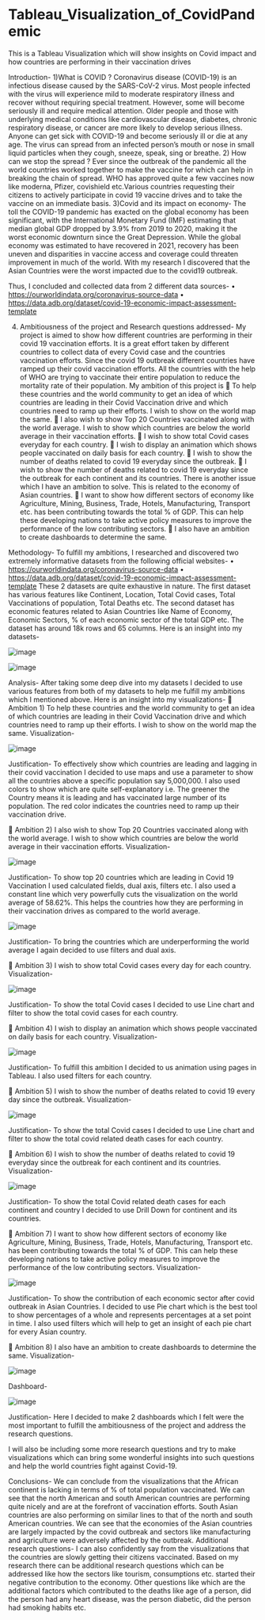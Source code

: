 # Tableau_Visualization_of_CovidPandemic
This is a Tableau Visualization which will show insights on Covid impact and how countries are performing in their vaccination drives

Introduction-
1)What is COVID ?
Coronavirus disease (COVID-19) is an infectious disease caused by the SARS-CoV-2 virus. Most people infected with the virus will experience mild to moderate respiratory illness and recover without requiring special treatment. However, some will become seriously ill and require medical attention. Older people and those with underlying medical conditions like cardiovascular disease, diabetes, chronic respiratory disease, or cancer are more likely to develop serious illness. Anyone can get sick with COVID-19 and become seriously ill or die at any age. The virus can spread from an infected person’s mouth or nose in small liquid particles when they cough, sneeze, speak, sing or breathe.
2) How can we stop the spread ?
Ever since the outbreak of the pandemic all the world countries worked together to make the vaccine for which can help in breaking the chain of spread. WHO has approved quite a few vaccines now like moderna, Pfizer, covishield etc.Various countries requesting their citizens to actively participate in covid 19 vaccine drives and to take the vaccine on an immediate basis.
3)Covid and its impact on economy-
The toll the COVID-19 pandemic has exacted on the global economy has been significant, with the International Monetary Fund (IMF) estimating that median global GDP dropped by 3.9% from 2019 to 2020, making it the worst economic downturn since the Great Depression. While the global economy was estimated to have recovered in 2021, recovery has been uneven and disparities in vaccine access and coverage could threaten improvement in much of the world. With my research I discovered that the Asian Countries were the worst impacted due to the covid19 outbreak.


Thus, I concluded and collected data from 2 different data sources-
•	https://ourworldindata.org/coronavirus-source-data
•	https://data.adb.org/dataset/covid-19-economic-impact-assessment-template

4) Ambitiousness of the project and Research questions addressed-
My project is aimed to show how different countries are performing in their covid 19 vaccination efforts. It is a great effort taken by different countries to collect data of every Covid case and the countries vaccination efforts. Since the covid 19 outbreak different countries have ramped up their covid vaccination efforts. All the countries with the help of WHO are trying to vaccinate their entire population to reduce the mortality rate of their population. 
My ambition of this project is 
	To help these countries and the world community to get an idea of which countries are leading in their Covid Vaccination drive and which countries need to ramp up their efforts. I wish to show on the world map the same. 
	I also wish to show Top 20 Countries vaccinated along with the world average. I wish to show which countries are below the world average in their vaccination efforts.
	I wish to show total Covid cases everyday for each country. 
	I wish to display an animation which shows people vaccinated on daily basis for each country. 
	I wish to show the number of deaths related to covid 19 everyday since the outbreak. 
	I wish to show the number of deaths related to covid 19 everyday since the outbreak for each continent and its countries.
There is another issue which I have an ambition to solve. This is related to the economy of Asian countries. 
	I want to show how different sectors of economy like Agriculture, Mining, Business, Trade, Hotels, Manufacturing, Transport etc. has been contributing towards the total % of GDP. This can help these developing nations to take active policy measures to improve the performance of the low contributing sectors.
	I also have an ambition to create dashboards to determine the same. 


Methodology-
To fulfill my ambitions, I researched and discovered two extremely informative datasets from the following official websites-
•	https://ourworldindata.org/coronavirus-source-data
•	https://data.adb.org/dataset/covid-19-economic-impact-assessment-template
These 2 datasets are quite exhaustive in nature. The first dataset has various features like Continent, Location, Total Covid cases, Total Vaccinations of population, Total Deaths etc. The second dataset has economic features related to Asian Countries like Name of Economy, Economic Sectors, % of each economic sector of the total GDP etc. The dataset has around 18k rows and 65 columns.
Here is an insight into my datasets-

![image](https://user-images.githubusercontent.com/87760177/212855745-8d7ad18f-3fd1-4626-b9fc-ebdd6b3d6158.png)

![image](https://user-images.githubusercontent.com/87760177/212855777-9a4b208a-f0cd-4954-8abd-163d3b4ecb57.png)


Analysis-
After taking some deep dive into my datasets I decided to use various features from both of my datasets to help me fulfill my ambitions which I mentioned above.
Here is an insight into my visualizations-
	Ambition 1) To help these countries and the world community to get an idea of which countries are leading in their Covid Vaccination drive and which countries need to ramp up their efforts. I wish to show on the world map the same. 
Visualization-

![image](https://user-images.githubusercontent.com/87760177/212855820-1ae05794-fbea-4a96-8b58-ac87e5f961c6.png)

 
Justification- To effectively show which countries are leading and lagging in their covid vaccination I decided to use maps and use a parameter to show all the countries above a specific population say 5,000,000. I also used colors to show which are quite self-explanatory i.e. The greener the Country means it is leading and has vaccinated large number of its population. The red color indicates the countries need to ramp up their vaccination drive.


	Ambition 2) I also wish to show Top 20 Countries vaccinated along with the world average. I wish to show which countries are below the world average in their vaccination efforts.
Visualization-

![image](https://user-images.githubusercontent.com/87760177/212856217-7eecd40d-01dd-4114-b857-f2940a024c73.png)

 
Justification- To show top 20 countries which are leading in Covid 19 Vaccination I used calculated fields, dual axis, filters etc. I also used a constant line which very powerfully cuts the visualization on the world average of 58.62%.
This helps the countries how they are performing in their vaccination drives as compared to the world average.

![image](https://user-images.githubusercontent.com/87760177/212856353-42acc2b0-7e11-48f4-aa8f-e6fbbceb6e3f.png)

 
Justification- To bring the countries which are underperforming the world average I again decided to use filters and dual axis.


	Ambition 3) I wish to show total Covid cases every day for each country. 
Visualization-

![image](https://user-images.githubusercontent.com/87760177/212856395-253e92e7-e1d1-4996-baae-2ee752f160b7.png)

 
Justification- To show the total Covid cases I decided to use Line chart and filter to show the total covid cases for each country.


	Ambition 4) I wish to display an animation which shows people vaccinated on daily basis for each country. 
Visualization-

![image](https://user-images.githubusercontent.com/87760177/212856460-d8fdbabc-5aa2-4ad7-a3d0-0bb83573731f.png)

 
Justification- To fulfill this ambition I decided to us animation using pages in Tableau. I also used filters for each country.

	Ambition 5) I wish to show the number of deaths related to covid 19 every day since the outbreak. 
Visualization-
 
 ![image](https://user-images.githubusercontent.com/87760177/212856518-2a9138dd-125b-442b-8d04-f8ae994d67f8.png)

 
Justification- To show the total Covid cases I decided to use Line chart and filter to show the total covid related death cases for each country.



	Ambition 6) I wish to show the number of deaths related to covid 19 everyday since the outbreak for each continent and its countries.
Visualization-

![image](https://user-images.githubusercontent.com/87760177/212856553-63b7e62a-a9e7-456e-8384-e70b6606381a.png)

 
Justification- To show the total Covid related death cases for each continent and country I decided to use Drill Down for continent and its countries. 


	Ambition 7) I want to show how different sectors of economy like Agriculture, Mining, Business, Trade, Hotels, Manufacturing, Transport etc. has been contributing towards the total % of GDP. This can help these developing nations to take active policy measures to improve the performance of the low contributing sectors.
Visualization-

![image](https://user-images.githubusercontent.com/87760177/212856607-8e7bb6b3-091b-476f-b1cf-d3203134b674.png)

 
Justification- To show the contribution of each economic sector after covid outbreak in Asian Countries. I decided to use Pie chart which is the best tool to show percentages of a whole and represents percentages at a set point in time.  I also used filters which will help to get an insight of each pie chart for every Asian country.


	Ambition 8) I also have an ambition to create dashboards to determine the same. 
Visualization-

![image](https://user-images.githubusercontent.com/87760177/212856653-6a78d8be-6580-49bc-b9d7-27dd4d5f9af0.png)

 Dashboard-
 
 ![image](https://user-images.githubusercontent.com/87760177/212856700-27025928-8d4a-4647-8a0e-e9870ad6910d.png)

 
Justification- Here I decided to make 2 dashboards which I felt were the most important to fulfill the ambitiousness of the project and address the research questions.

I will also be including some more research questions and try to make visualizations which can bring some wonderful insights into such questions and help the world countries fight against Covid-19.


Conclusions-
We can conclude from the visualizations that the African continent is lacking in terms of % of total population vaccinated. We can see that the north American and south American countries are performing quite nicely and are at the forefront of vaccination efforts. South Asian countries are also performing on similar lines to that of the north and south American countries. We can see that the economies of the Asian countries are largely impacted by the covid outbreak and sectors like manufacturing and agriculture were adversely affected by the outbreak.
Additional research questions-
I can also confidently say from the visualizations that the countries are slowly getting their citizens vaccinated. Based on my research there can be additional research questions which can be addressed like how the sectors like tourism, consumptions etc. started their negative contribution to the economy. Other questions like which are the additional factors which contributed to the deaths like age of a person, did the person had any heart disease, was the person diabetic, did the person had smoking habits etc.

